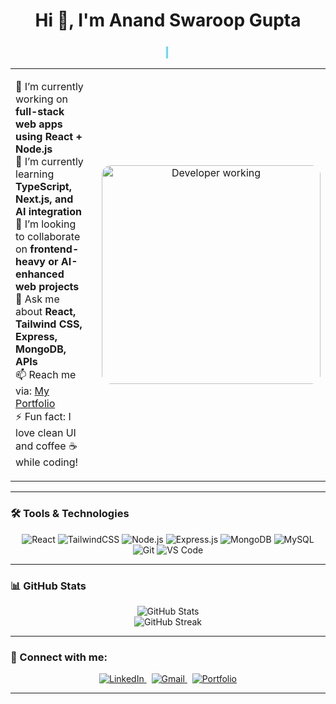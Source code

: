 <h1 align="center">
  Hi 👋, I'm Anand Swaroop Gupta
</h1>

<h3 align="center">
  <span class="typed-text"></span><span class="cursor">&nbsp;</span>
</h3>

<table align="center" width="100%" style="max-width: 900px;">
  <tr>
    <td width="50%" valign="middle" style="padding-right: 20px;">
      <p>
        🔭 I’m currently working on <b>full-stack web apps using React + Node.js</b><br/>
        🌱 I’m currently learning <b>TypeScript, Next.js, and AI integration</b><br/>
        👯 I’m looking to collaborate on <b>frontend-heavy or AI-enhanced web projects</b><br/>
        💬 Ask me about <b>React, Tailwind CSS, Express, MongoDB, APIs</b><br/>
        📫 Reach me via: <a href="https://portfolio-anand-swaroop-guptas-projects.vercel.app/" target="_main" rel="noopener noreferrer">My Portfolio</a><br/>
        ⚡ Fun fact: I love clean UI and coffee ☕ while coding!
      </p>
    </td>
    <td width="50%" align="center" valign="middle">
      <img alt="Developer working" src="https://cdn.dribbble.com/users/199817/screenshots/5517362/media/072559a4706a38ab93fdb74d22029e6f.gif" width="350" style="border-radius: 15px;" />
    </td>
  </tr>
</table>

---

### 🛠️ Tools & Technologies

<p align="center">
  <img alt="React" src="https://img.shields.io/badge/React-20232A?style=for-the-badge&logo=react&logoColor=61DAFB" />
  <img alt="TailwindCSS" src="https://img.shields.io/badge/TailwindCSS-06B6D4?style=for-the-badge&logo=tailwindcss&logoColor=white" />
  <img alt="Node.js" src="https://img.shields.io/badge/Node.js-339933?style=for-the-badge&logo=nodedotjs&logoColor=white" />
  <img alt="Express.js" src="https://img.shields.io/badge/Express.js-000000?style=for-the-badge&logo=express&logoColor=white" />
  <img alt="MongoDB" src="https://img.shields.io/badge/MongoDB-4EA94B?style=for-the-badge&logo=mongodb&logoColor=white" />
  <img alt="MySQL" src="https://img.shields.io/badge/MySQL-005C84?style=for-the-badge&logo=mysql&logoColor=white" />
  <img alt="Git" src="https://img.shields.io/badge/Git-F05032?style=for-the-badge&logo=git&logoColor=white" />
  <img alt="VS Code" src="https://img.shields.io/badge/VS%20Code-007ACC?style=for-the-badge&logo=visual-studio-code&logoColor=white" />
</p>

---

### 📊 GitHub Stats

<p align="center">
  <img src="https://github-readme-stats.vercel.app/api?username=AnandGuptaDev&show_icons=true&theme=tokyonight" alt="GitHub Stats" />
  <br />
  <img src="https://github-readme-streak-stats.herokuapp.com/?user=AnandGuptaDev&theme=tokyonight" alt="GitHub Streak" />
</p>

---

### 🔗 Connect with me:

<p align="center">
  <a href="https://www.linkedin.com/in/anand-swaroop-gupta-42b72623b" target="_main" rel="noopener noreferrer">
    <img src="https://img.shields.io/badge/LinkedIn-blue?style=for-the-badge&logo=linkedin&logoColor=white" alt="LinkedIn" />
  </a>
  &nbsp;
  <a href="mailto:anandgupta020204@gmail.com" target="_main" rel="noopener noreferrer">
    <img src="https://img.shields.io/badge/Gmail-red?style=for-the-badge&logo=gmail&logoColor=white" alt="Gmail" />
  </a>
  &nbsp;
  <a href="https://portfolio-anand-swaroop-guptas-projects.vercel.app/" target="_main" rel="noopener noreferrer">
    <img src="https://img.shields.io/badge/Portfolio-grey?style=for-the-badge&logo=vercel&logoColor=white" alt="Portfolio" />
  </a>
</p>

---

<!-- CSS typing animation (works on GitHub) -->
<style>
  .typed-text {
    font-family: 'Courier New', Courier, monospace;
    white-space: nowrap;
    overflow: hidden;
    border-right: 3px solid #61dafb;
    animation: typing 4s steps(40, end) infinite alternate, blink 0.7s step-end infinite;
  }

  @keyframes typing {
    from { width: 0 }
    to { width: 100% }
  }

  @keyframes blink {
    50% { border-color: transparent }
  }

  .cursor {
    animation: blink 0.7s step-end infinite;
  }
</style>

<script>
  const phrases = [
    "A passionate Frontend-first Full Stack Developer from India",
    "React & Tailwind CSS enthusiast",
    "AI & Next.js learner",
    "Clean UI lover ☕"
  ];

  let currentPhraseIndex = 0;
  let currentText = '';
  let isDeleting = false;
  const typedTextSpan = document.querySelector('.typed-text');

  function type() {
    if (!typedTextSpan) return;

    const fullText = phrases[currentPhraseIndex];

    if (isDeleting) {
      currentText = fullText.substring(0, currentText.length - 1);
    } else {
      currentText = fullText.substring(0, currentText.length + 1);
    }

    typedTextSpan.textContent = currentText;

    let delay = isDeleting ? 100 : 150;

    if (!isDeleting && currentText === fullText) {
      delay = 2000;
      isDeleting = true;
    } else if (isDeleting && currentText === '') {
      isDeleting = false;
      currentPhraseIndex = (currentPhraseIndex + 1) % phrases.length;
      delay = 500;
    }

    setTimeout(type, delay);
  }

  document.addEventListener('DOMContentLoaded', () => {
    type();
  });
</script>

